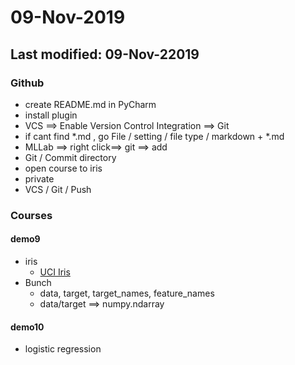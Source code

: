 # 09-Nov-2019
## Last modified: 09-Nov-22019

### Github
* create README.md in PyCharm
* install plugin
* VCS ==> Enable Version Control Integration ==> Git
* if cant find *.md , go File / setting / file type / markdown + *.md 
* MLLab ==> right click==> git ==> add
* Git / Commit directory
* open course to iris
* private
* VCS / Git / Push

### Courses

#### demo9

* iris
    * [UCI Iris](https://archive.ics.uci.edu/ml/datasets/Iris)
* Bunch
    * data, target, target_names, feature_names
    * data/target ==> numpy.ndarray
    
#### demo10

* logistic regression